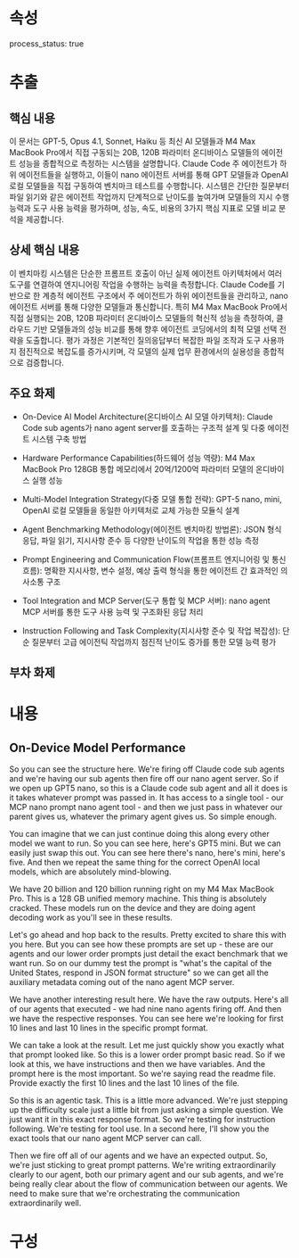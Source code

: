 # 속성
process_status: true

# 추출

## 핵심 내용
이 문서는 GPT-5, Opus 4.1, Sonnet, Haiku 등 최신 AI 모델들과 M4 Max MacBook Pro에서 직접 구동되는 20B, 120B 파라미터 온디바이스 모델들의 에이전트 성능을 종합적으로 측정하는 시스템을 설명합니다. Claude Code 주 에이전트가 하위 에이전트들을 실행하고, 이들이 nano 에이전트 서버를 통해 GPT 모델들과 OpenAI 로컬 모델들을 직접 구동하여 벤치마크 테스트를 수행합니다. 시스템은 간단한 질문부터 파일 읽기와 같은 에이전트 작업까지 단계적으로 난이도를 높여가며 모델들의 지시 수행 능력과 도구 사용 능력을 평가하며, 성능, 속도, 비용의 3가지 핵심 지표로 모델 비교 분석을 제공합니다.

## 상세 핵심 내용
이 벤치마킹 시스템은 단순한 프롬프트 호출이 아닌 실제 에이전트 아키텍처에서 여러 도구를 연결하여 엔지니어링 작업을 수행하는 능력을 측정합니다. Claude Code를 기반으로 한 계층적 에이전트 구조에서 주 에이전트가 하위 에이전트들을 관리하고, nano 에이전트 서버를 통해 다양한 모델들과 통신합니다. 특히 M4 Max MacBook Pro에서 직접 실행되는 20B, 120B 파라미터 온디바이스 모델들의 혁신적 성능을 측정하여, 클라우드 기반 모델들과의 성능 비교를 통해 향후 에이전트 코딩에서의 최적 모델 선택 전략을 도출합니다. 평가 과정은 기본적인 질의응답부터 복잡한 파일 조작과 도구 사용까지 점진적으로 복잡도를 증가시키며, 각 모델의 실제 업무 환경에서의 실용성을 종합적으로 검증합니다.

## 주요 화제
- On-Device AI Model Architecture(온디바이스 AI 모델 아키텍처): Claude Code sub agents가 nano agent server를 호출하는 구조적 설계 및 다중 에이전트 시스템 구축 방법

- Hardware Performance Capabilities(하드웨어 성능 역량): M4 Max MacBook Pro 128GB 통합 메모리에서 20억/1200억 파라미터 모델의 온디바이스 실행 성능

- Multi-Model Integration Strategy(다중 모델 통합 전략): GPT-5 nano, mini, OpenAI 로컬 모델들을 동일한 아키텍처로 교체 가능한 모듈식 설계

- Agent Benchmarking Methodology(에이전트 벤치마킹 방법론): JSON 형식 응답, 파일 읽기, 지시사항 준수 등 다양한 난이도의 작업을 통한 성능 측정

- Prompt Engineering and Communication Flow(프롬프트 엔지니어링 및 통신 흐름): 명확한 지시사항, 변수 설정, 예상 출력 형식을 통한 에이전트 간 효과적인 의사소통 구조

- Tool Integration and MCP Server(도구 통합 및 MCP 서버): nano agent MCP 서버를 통한 도구 사용 능력 및 구조화된 응답 처리

- Instruction Following and Task Complexity(지시사항 준수 및 작업 복잡성): 단순 질문부터 고급 에이전틱 작업까지 점진적 난이도 증가를 통한 모델 능력 평가

## 부차 화제

# 내용
## On-Device Model Performance

So you can see the structure here. We're firing off Claude code sub agents and we're having our sub agents then fire off our nano agent server. So if we open up GPT5 nano, so this is a Claude code sub agent and all it does is it takes whatever prompt was passed in. It has access to a single tool - our MCP nano prompt nano agent tool - and then we just pass in whatever our parent gives us, whatever the primary agent gives us. So simple enough.

You can imagine that we can just continue doing this along every other model we want to run. So you can see here, here's GPT5 mini. But we can easily just swap this out. You can see here there's nano, here's mini, here's five. And then we repeat the same thing for the correct OpenAI local models, which are absolutely mind-blowing.

We have 20 billion and 120 billion running right on my M4 Max MacBook Pro. This is a 128 GB unified memory machine. This thing is absolutely cracked. These models run on the device and they are doing agent decoding work as you'll see in these results.

Let's go ahead and hop back to the results. Pretty excited to share this with you here. But you can see how these prompts are set up - these are our agents and our lower order prompts just detail the exact benchmark that we want run. So on our dummy test the prompt is "what's the capital of the United States, respond in JSON format structure" so we can get all the auxiliary metadata coming out of the nano agent MCP server.

We have another interesting result here. We have the raw outputs. Here's all of our agents that executed - we had nine nano agents firing off. And then we have the respective responses. You can see here we're looking for first 10 lines and last 10 lines in the specific prompt format.

We can take a look at the result. Let me just quickly show you exactly what that prompt looked like. So this is a lower order prompt basic read. So if we look at this, we have instructions and then we have variables. And the prompt here is the most important. So we're saying read the readme file. Provide exactly the first 10 lines and the last 10 lines of the file.

So this is an agentic task. This is a little more advanced. We're just stepping up the difficulty scale just a little bit from just asking a simple question. We just want it in this exact response format. So we're testing for instruction following. We're testing for tool use. In a second here, I'll show you the exact tools that our nano agent MCP server can call.

Then we fire off all of our agents and we have an expected output. So, we're just sticking to great prompt patterns. We're writing extraordinarily clearly to our agent, both our primary agent and our sub agents, and we're being really clear about the flow of communication between our agents. We need to make sure that we're orchestrating the communication extraordinarily well.

# 구성
